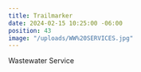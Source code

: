 ```yaml
---
title: Trailmarker
date: 2024-02-15 10:25:00 -06:00
position: 43
image: "/uploads/WW%20SERVICES.jpg"
---
```


Wastewater Service